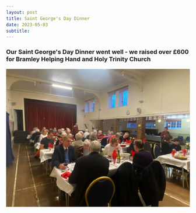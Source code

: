 ```yaml
---
layout: post
title: Saint George's Day Dinner 
date: 2023-05-03
subtitle: 
---
```

### Our Saint George's Day Dinner went well - we raised over £600 for Bramley Helping Hand and Holy Trinity Church <br>

<div class="gallery" data-columns="1">
    <img src="../images/2023-SG.jpg">

</div>